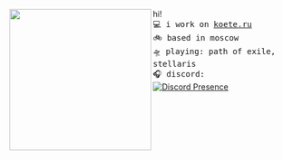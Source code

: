 <a href="https://tenor.com/ru/view/chibi-anime-gif-21013141"><img align="left" width="250" src="https://media.tenor.com/lCs1cxTz2ywAAAAi/chibi-anime.gif"></a>   hi! <br> <samp>
  💻 i work on [koete.ru](https://koete.ru)<br> 
  🚲 based in moscow <br>
  🛸 playing: path of exile, stellaris <br>
  🎧 discord:<br></samp>
[![Discord Presence](https://lanyard.cnrad.dev/api/274874981169758209)](https://discord.com/users/274874981169758209)<br>
<br><br><br><br><br>
<samp>

